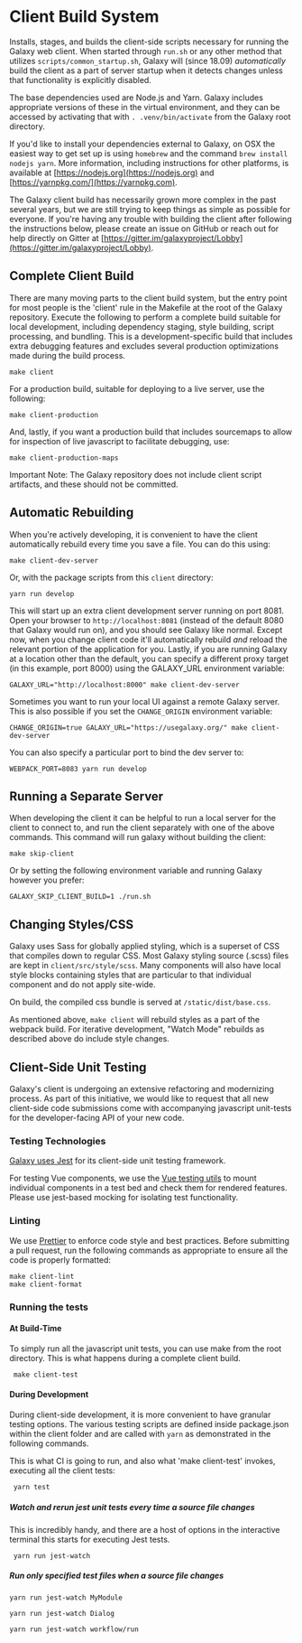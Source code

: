 # Client Build System

Installs, stages, and builds the client-side scripts necessary for running the
Galaxy web client. When started through `run.sh` or any other method that
utilizes `scripts/common_startup.sh`, Galaxy will (since 18.09) _automatically_
build the client as a part of server startup when it detects changes unless that
functionality is explicitly disabled.

The base dependencies used are Node.js and Yarn. Galaxy includes appropriate
versions of these in the virtual environment, and they can be accessed by
activating that with `. .venv/bin/activate` from the Galaxy root directory.

If you'd like to install your dependencies external to Galaxy, on OSX the
easiest way to get set up is using `homebrew` and the command `brew install
nodejs yarn`. More information, including instructions for other platforms, is
available at [https://nodejs.org](https://nodejs.org) and
[https://yarnpkg.com/](https://yarnpkg.com).

The Galaxy client build has necessarily grown more complex in the past several
years, but we are still trying to keep things as simple as possible for
everyone. If you're having any trouble with building the client after following
the instructions below, please create an issue on GitHub or reach out for help
directly on Gitter at
[https://gitter.im/galaxyproject/Lobby](https://gitter.im/galaxyproject/Lobby).

## Complete Client Build

There are many moving parts to the client build system, but the entry point for
most people is the 'client' rule in the Makefile at the root of the Galaxy
repository. Execute the following to perform a complete build suitable for local
development, including dependency staging, style building, script processing,
and bundling. This is a development-specific build that includes extra debugging
features and excludes several production optimizations made during the build
process.

    make client

For a production build, suitable for deploying to a live server, use the
following:

    make client-production

And, lastly, if you want a production build that includes sourcemaps to allow
for inspection of live javascript to facilitate debugging, use:

    make client-production-maps

Important Note: The Galaxy repository does not include client script artifacts,
and these should not be committed.

## Automatic Rebuilding

When you're actively developing, it is convenient to have the client
automatically rebuild every time you save a file. You can do this using:

    make client-dev-server

Or, with the package scripts from this `client` directory:

    yarn run develop

This will start up an extra client development server running on port 8081. Open
your browser to `http://localhost:8081` (instead of the default 8080 that Galaxy
would run on), and you should see Galaxy like normal. Except now, when you
change client code it'll automatically rebuild _and_ reload the relevant portion
of the application for you. Lastly, if you are running Galaxy at a location
other than the default, you can specify a different proxy target (in this
example, port 8000) using the GALAXY_URL environment variable:

    GALAXY_URL="http://localhost:8000" make client-dev-server

Sometimes you want to run your local UI against a remote Galaxy server. This is
also possible if you set the `CHANGE_ORIGIN` environment variable:

    CHANGE_ORIGIN=true GALAXY_URL="https://usegalaxy.org/" make client-dev-server

You can also specify a particular port to bind the dev server to:

    WEBPACK_PORT=8083 yarn run develop

## Running a Separate Server

When developing the client it can be helpful to run a local server for the
client to connect to, and run the client separately with one of the above
commands. This command will run galaxy without building the client:

    make skip-client

Or by setting the following environment variable and running Galaxy however you
prefer:

    GALAXY_SKIP_CLIENT_BUILD=1 ./run.sh

## Changing Styles/CSS

Galaxy uses Sass for globally applied styling, which is a superset of CSS that
compiles down to regular CSS. Most Galaxy styling source (.scss) files are kept
in `client/src/style/scss`. Many components will also have local style blocks
containing styles that are particular to that individual component and do not
apply site-wide.

On build, the compiled css bundle is served at `/static/dist/base.css`.

As mentioned above, `make client` will rebuild styles as a part of the webpack
build. For iterative development, "Watch Mode" rebuilds as described above do
include style changes.

## Client-Side Unit Testing

Galaxy's client is undergoing an extensive refactoring and modernizing process.
As part of this initiative, we would like to request that all new client-side
code submissions come with accompanying javascript unit-tests for the
developer-facing API of your new code.

### Testing Technologies

[Galaxy uses Jest](https://jestjs.io/) for its client-side unit testing
framework.

For testing Vue components, we use the [Vue testing
utils](https://vue-test-utils.vuejs.org/) to mount individual components in a
test bed and check them for rendered features. Please use jest-based mocking
for isolating test functionality.

### Linting

We use [Prettier](https://prettier.io/) to enforce code style and best
practices. Before submitting a pull request, run the following commands
as appropriate to ensure all the code is properly formatted:

    make client-lint
    make client-format

### Running the tests

#### At Build-Time

To simply run all the javascript unit tests, you can use make from the root
directory. This is what happens during a complete client build.

     make client-test

#### During Development

During client-side development, it is more convenient to have granular testing
options. The various testing scripts are defined inside package.json within the
client folder and are called with `yarn` as demonstrated in the following
commands.

This is what CI is going to run, and also what 'make client-test' invokes,
executing all the client tests:

     yarn test

##### Watch and rerun jest unit tests every time a source file changes

This is incredibly handy, and there are a host of options in the interactive
terminal this starts for executing Jest tests.

     yarn run jest-watch

##### Run only specified test files when a source file changes

    yarn run jest-watch MyModule

    yarn run jest-watch Dialog

    yarn run jest-watch workflow/run
